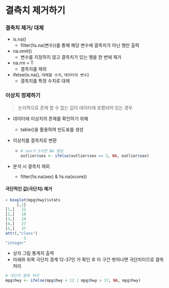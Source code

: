 # 결측치 제거하기

### 결측치 제거/ 대체

- is.na()
  - filter(!is.na(변수))를 통해 해당 변수에 결측치가 아닌 행만 출력
- na.omit()
  - 변수를 지정하지 않고 결측치가 있는 행을 한 번에 제거
- na.rm = T
  - 결측치를 제외
- ifelse(is.na(), `대체할 수치`, `데이터의 변수`)
  - 결측치를 특정 수치로 대체



### 이상치 정제하기

> 논리적으로 존재 할 수 없는 값이 데이터에 포함되어 있는 경우

- 데이터에 이상치의 존재를 확인하기 위해

  - table()을 활용하여 빈도표를 생성

- 이상치를 결측치로 변환

  - ```R
    # sex가 3이면 NA 할당
    outlier$sex <- ifelse(outlier$sex == 3, NA, outlier$sex)
    ```

- 분석 시 결측치 제외
  - filter(!is.na(sex) & !is.na(score))



#### 극단적인 값(극단치) 제거

```R
> boxplot(mpg$hwy)$stats
     [,1]
[1,]   12
[2,]   18
[3,]   24
[4,]   27
[5,]   37
attr(,"class")
        1 
"integer" 
```

- 상자 그림 통계치 출력
- 아래와 위쪽 극단치 경계 12-37인 거 확인 후 이 구간 벗어나면 극단치이므로 결측처리

```R
# 극단치 결측 처리
mpg$hwy <- ifelse(mpg$hwy < 12 | mpg$hwy > 37, NA, mpg$hwy)
```

